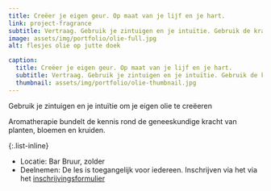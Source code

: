 ```yaml
---
title: Creëer je eigen geur. Op maat van je lijf en je hart.
link: project-fragrance
subtitle: Vertraag. Gebruik je zintuigen en je intuïtie. Gebruik de kracht van de natuur.
image: assets/img/portfolio/olie-full.jpg
alt: flesjes olie op jutte doek

caption:
  title: Creëer je eigen geur. Op maat van je lijf en je hart.
  subtitle: Vertraag. Gebruik je zintuigen en je intuïtie. Gebruik de kracht van de natuur.
  thumbnail: assets/img/portfolio/olie-thumbnail.jpg
---
```

Gebruik je zintuigen en je intuïtie om je eigen olie te creëeren  

Aromatherapie bundelt de kennis rond de geneeskundige kracht van planten, bloemen en kruiden.

{:.list-inline}
- Locatie: Bar Bruur, zolder
- Deelnemen: De les is toegangelijk voor iedereen. Inschrijven via het via het <a href ="https://forms.gle/K3ic9gKRWHvJxXNY6" target="blank">inschrijvingsformulier</a>

